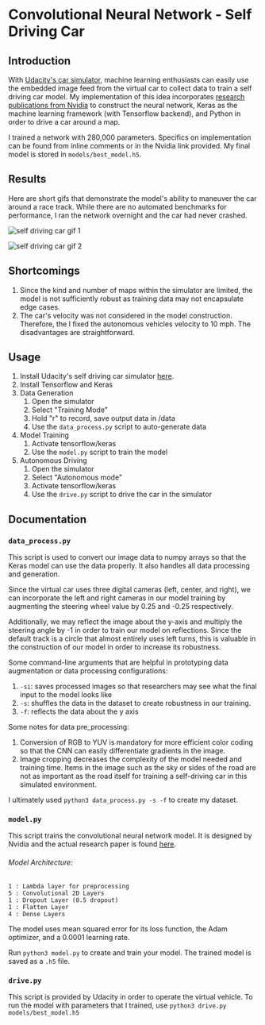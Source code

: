 # Convolutional Neural Network - Self Driving Car

## Introduction
With [Udacity's car simulator](https://github.com/udacity/self-driving-car-sim/), machine learning enthusiasts can easily use the embedded image feed from the virtual car to collect data to train a self driving car model. My implementation of this idea incorporates [research publications from Nvidia](https://devblogs.nvidia.com/deep-learning-self-driving-cars/) to construct the neural network, Keras as the machine learning framework (with Tensorflow backend), and Python in order to drive a car around a map.

I trained a network with 280,000 parameters. Specifics on implementation can be found from inline comments or in the Nvidia link provided. My final model is stored in `models/best_model.h5`.

## Results

Here are short gifs that demonstrate the model's ability to maneuver the car around a race track. While there are no automated benchmarks for performance, I ran the network overnight and the car had never crashed.

![self driving car gif 1](https://github.com/benjaminykim/self-driving-car-simulator/blob/master/media%20assets/1.gif)

![self driving car gif 2](https://github.com/benjaminykim/self-driving-car-simulator/blob/master/media%20assets/2.gif)

## Shortcomings
1. Since the kind and number of maps within the simulator are limited, the model is not sufficiently robust as training data may not encapsulate edge cases.
2. The car's velocity was not considered in the model construction. Therefore, the I fixed the autonomous vehicles velocity to 10 mph. The disadvantages are straightforward.

## Usage
1. Install Udacity's self driving car simulator [here](https://github.com/udacity/self-driving-car-sim/).
2. Install Tensorflow and Keras
3. Data Generation
	1. Open the simulator
	2. Select "Training Mode"
	3. Hold "r" to record, save output data in /data
	4. Use the `data_process.py` script to auto-generate data
4. Model Training
	1. Activate tensorflow/keras
	2. Use the `model.py` script to train the model
5. Autonomous Driving
	1. Open the simulator
	2. Select "Autonomous mode"
	3. Activate tensorflow/keras
	4. Use the `drive.py` script to drive the car in the simulator

## Documentation
### `data_process.py`
This script is used to convert our image data to numpy arrays so that the Keras model can use the data properly. It also handles all data processing and generation.

Since the virtual car uses three digital cameras (left, center, and right), we can incorporate the left and right cameras in our model training by augmenting the steering wheel value by 0.25 and -0.25 respectively.

Additionally, we may reflect the image about the y-axis and multiply the steering angle by -1 in order to train our model on reflections. Since the default track is a circle that almost entirely uses left turns, this is valuable in the construction of our model in order to increase its robustness.

Some command-line arguments that are helpful in prototyping data augmentation or data processing configurations:
1. `-si`: saves processed images so that researchers may see what the final input to the model looks like
2. `-s`: shuffles the data in the dataset to create robustness in our training.
3. `-f`: reflects the data about the y axis

Some notes for data pre_processing:
1. Conversion of RGB to YUV is mandatory for more efficient color coding so that the CNN can easily differentiate gradients in the image.
2. Image cropping decreases the complexity of the model needed and training time. Items in the image such as the sky or sides of the road are not as important as the road itself for training a self-driving car in this simulated environment.

I ultimately used `python3 data_process.py -s -f` to create my dataset.
### `model.py`
This script trains the convolutional neural network model. It is designed by Nvidia and the actual research paper is found [here](https://arxiv.org/pdf/1604.07316.pdf).
###### Model Architecture:

	1 : Lambda layer for preprocessing
	5 : Convolutional 2D Layers
	1 : Dropout Layer (0.5 dropout)
	1 : Flatten Layer
	4 : Dense Layers

The model uses mean squared error for its loss function, the Adam optimizer, and a 0.0001 learning rate.

Run `python3 model.py` to create and train your model. The trained model is saved as a `.h5` file.
### `drive.py`
This script is provided by Udacity in order to operate the virtual vehicle. To run the model with parameters that I trained, use `python3 drive.py models/best_model.h5`
